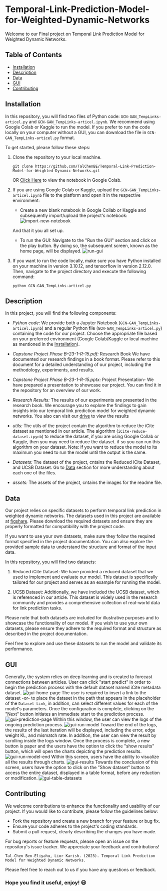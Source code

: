 # Temporal-Link-Prediction-Model-for-Weighted-Dynamic-Networks

Welcome to our Final project on Temporal Link Prediction Model for Weighted Dynamic Networks.

## Table of Contents

- [Installation](#installation)
- [Description](#Description)
- [Data](#data)
- [GUI](#GUI)
- [Contributing](#contributing)

## Installation

In this repository, you will find two files of Python code: `GCN-GAN_TempLinks-articel.py` and `GCN-GAN_TempLinks-articel.ipynb`. We recommend using Google Colab or Kaggle to run the model. If you prefer to run the code locally on your computer without a GUI, you can download the file in `GCN-GAN_TempLinks-articel.py` format.

To get started, please follow these steps:

1. Clone the repository to your local machine.

   ```
   git clone https://github.com/TalChenBE/Temporal-Link-Prediction-Model-for-Weighted-Dynamic-Networks.git
   ```

   OR
   [Click Here](https://colab.research.google.com/drive/1uYycL1YnswQq_dlGAkZTz_UG8jFcEYjK?usp=sharing) to view the notebook in Google Colab.

2. If you are using Google Colab or Kaggle, upload the `GCN-GAN_TempLinks-articel.ipynb` file to the platform and open it in the respective environment:

   - Create a new blank notebook in Google Collab or Kaggle and subsequently import/upload the project's notebook:
     ![import-new-notebook](assets/import-new-notebook.png)

   And that it you all set up.

   - To run the GUI:
     Navigate to the "Run the GUI" section and click on the play button. By doing so, the subsequent screen, known as the home page, will be displayed.
     ![run-gui](assets/run-gui.png)

3. If you want to run the code locally, make sure you have Python installed on your machine in version 3.10.12, and tensorflow in version 2.12.0. Then, navigate to the project directory and execute the following command:
   ```
   python GCN-GAN_TempLinks-articel.py
   ```

## Description

In this project, you will find the following components:

- _Python code_: We provide both a Jupyter Notebook (`GCN-GAN_TempLinks-articel.ipynb`) and a regular Python file (`GCN-GAN_TempLinks-articel.py`) containing the code for our project. Choose the appropriate file based on your preferred environment (Google Colab/Kaggle or local machine as mentioned in the [Installation](#installation)).

- _Capstone Project Phase B–23-1-R-15.pdf:_ Research Book We have documented our research findings in a book format. Please refer to this document for a detailed understanding of our project, including the methodology, experiments, and results.

- _Capstone Project Phase B–23-1-R-15.pptx:_ Project Presentation- We have prepared a presentation to showcase our project. You can find it in the repository for an overview of our work.

- _Research Results:_ The results of our experiments are presented in the research book. We encourage you to explore the findings to gain insights into our temporal link prediction model for weighted dynamic networks. You also can visit our [drive](https://drive.google.com/drive/folders/1tU86VFSKbcydsbscgCU0IXZ6OIWC2nqh?usp=sharing) to view the results

- _utils:_ The utils of the project contain the algorithm to reduce the iCite dataset as mentioned in our article. The algorithm (`iCite-reduce-dataset.ipynb`) to reduce the dataset, if you are using Google Collab or Kaggle, then you may need to reduce the dataset. if so you can run this algorithm on your dataset. Note: if you want to reduce the model to its maximum you need to run the model until the output is the same.

- _Datasets:_ The dataset of the project, cntains the Reduced iCite Dataset, and UCSB Dataset. Go to [Data](#data) section for more understanding about each one of the files.

- _assets:_ The assets of the project, cntains the images for the readme file.

## Data

Our project relies on specific datasets to perform temporal link prediction in weighted dynamic networks. The datasets used in this project are available at [figshare](https://nih.figshare.com/search?q=:keyword:%20%22Citation%20data%22). Please download the required datasets and ensure they are properly formatted for compatibility with the project code.

If you want to use your own datasets, make sure they follow the required format specified in the project documentation. You can also explore the provided sample data to understand the structure and format of the input data.

In this repository, you will find two datasets:

1. Reduced iCite Dataset: We have provided a reduced dataset that we used to implement and evaluate our model. This dataset is specifically tailored for our project and serves as an example for running the model.

2. UCSB Dataset: Additionally, we have included the UCSB dataset, which is referenced in our article. This dataset is widely used in the research community and provides a comprehensive collection of real-world data for link prediction tasks.

Please note that both datasets are included for illustrative purposes and to showcase the functionality of our model. If you wish to use your own datasets, please ensure they adhere to the required format and structure as described in the project documentation.

Feel free to explore and use these datasets to run the model and validate its performance.

## GUI

Generally, the system relies on deep learning and is created to forecast connections between articles. User can click "start predict" in order to begin the prediction process with the default dataset named iCite metadata dataset.
![gui-home-page](assets/gui-home-page.png)
The user is required to insert a link to the dataset -or- to place the dataset in the path that appears in the placeholder of the `Dataset Link`, in addition, can select different values for each of the model's parameters. Once the configuration is complete, clicking on the "Next" button initiates an immediate start to the prediction process.
![gui-prediction-page](assets/gui-prediction-page.png)
Within this window, the user can view the logs of the ongoing prediction process.
![gui-run-model](assets/gui-run-model.png)
Toward the end of the logs, the results of the last iteration will be displayed, including the error, edge weight KL, and mismatch rate. In addition, the user can view the result by scrolling inside the logs window. Once the process is complete, a new button is paper and the users have the option to click the "show results" button, which will open the charts depicting the prediction results.
![gui-run-model-end](assets/gui-run-model-end.png)
Within this screen, users have the ability to visualize all the results through charts.
![gui-results](assets/gui-results.png)
Towards the conclusion of this screen, users have the option to click on the "Show dataset" button to access the entire dataset, displayed in a table format, before any reduction or modification.
![gui-table-datasets](assets/gui-table-datasets.png)

## Contributing

We welcome contributions to enhance the functionality and usability of our project. If you would like to contribute, please follow the guidelines below:

- Fork the repository and create a new branch for your feature or bug fix.
- Ensure your code adheres to the project's coding standards.
- Submit a pull request, clearly describing the changes you have made.

For bug reports or feature requests, please open an issue on the repository's issue tracker. We appreciate your feedback and contributions!

```
Tal-Chen Ben-Eliyahu, Lior Karish. (2023). Temporal Link Prediction Model for Weighted Dynamic Networks.
```

Please feel free to reach out to us if you have any questions or feedback.

### Hope you find it useful, enjoy! 😃
